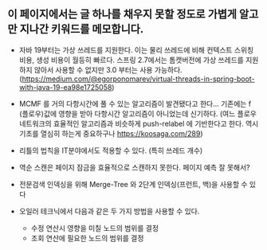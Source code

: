 ## 이 페이지에서는 글 하나를 채우지 못할 정도로 가볍게 알고만 지나간 키워드를 메모합니다.

- 자바 19부터는 가상 쓰레드를 지원한다. 이는 물리 쓰레드에 비해 컨텍스트 스위칭 비용, 생성 비용이 월등히 빠르다. 스프링 2.7에서는 톰캣버전에 가상 쓰레드를 지원하지 않아서 사용할 수 없지만 3.0 부터는 사용 가능하다. (https://medium.com/@egorponomarev/virtual-threads-in-spring-boot-with-java-19-ea98e1725058)

- MCMF 를 거의 다항시간에 풀 수 있는 알고리즘이 발견됐다고 한다... 기존에는 f (플로우)값에 영향을 받아 다항시간 알고리즘이 아니었는데 신기하다. (여느 플로우 네트워크의 효율적인 알고리즘과 비슷하게 push-relabel 에 기반한다고 한다. 역시 기초를 열심히 하는게 중요하구나 https://koosaga.com/289)

- 리틀의 법칙을 IT분야에서도 적용할 수 있다. (특히 쓰레드 개수)

- 역순 스캔은 페이지 잠금을 효율적으로 스캔하지 못한다. 페이지 예측 잘 못해서?

- 전문검색 인덱싱을 위해 Merge-Tree 와 2단계 인덱싱(프런트, 백)을 사용할 수 있다

- 오일러 테크닉에서 다음과 같은 두 가지 방법을 사용할 수 있다.
	- 수정 연산시 영향을 미칠 노드의 범위를 결정
	- 조회 연산에 필요한 노드의 범위를 결정